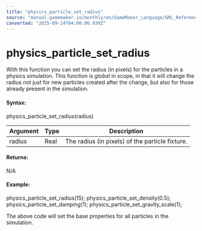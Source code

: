 ```yaml
---
title: "physics_particle_set_radius"
source: "manual.gamemaker.io/monthly/en/GameMaker_Language/GML_Reference/Physics/Soft_Body_Particles/physics_particle_set_radius.htm"
converted: "2025-09-14T04:00:06.938Z"
---
```


# physics\_particle\_set\_radius

With this function you can set the radius (in pixels) for the particles in a physics simulation. This function is _global_ in scope, in that it will change the radius not just for new particles created after the change, but also for those already present in the simulation.

#### Syntax:

physics\_particle\_set\_radius(radius)

| Argument | Type | Description |
| --- | --- | --- |
| radius | Real | The radius (in pixels) of the particle fixture. |

#### Returns:

N/A

#### Example:

physics\_particle\_set\_radius(15);
physics\_particle\_set\_density(0.5);
physics\_particle\_set\_damping(1);
physics\_particle\_set\_gravity\_scale(1);

The above code will set the base properties for all particles in the simulation.